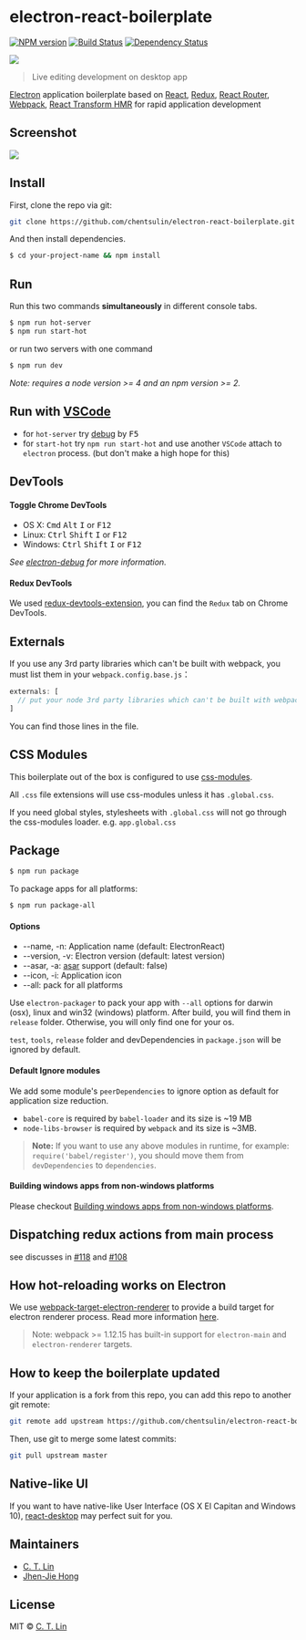 # electron-react-boilerplate

[![NPM version][npm-image]][npm-url]
[![Build Status][travis-image]][travis-url]
[![Dependency Status][david_img]][david_site]

![](./erb-logo.png)

> Live editing development on desktop app

[Electron](http://electron.atom.io/) application boilerplate based on [React](https://facebook.github.io/react/), [Redux](https://github.com/reactjs/redux), [React Router](https://github.com/reactjs/react-router), [Webpack](http://webpack.github.io/docs/), [React Transform HMR](https://github.com/gaearon/react-transform-hmr) for rapid application development

## Screenshot

![](https://cloud.githubusercontent.com/assets/3382565/10557547/b1f07a4e-74e3-11e5-8d27-79ab6947d429.gif)

## Install

First, clone the repo via git:

```bash
git clone https://github.com/chentsulin/electron-react-boilerplate.git your-project-name
```

And then install dependencies.

```bash
$ cd your-project-name && npm install
```


## Run

Run this two commands __simultaneously__ in different console tabs.

```bash
$ npm run hot-server
$ npm run start-hot
```

or run two servers with one command

```bash
$ npm run dev
```

*Note: requires a node version >= 4 and an npm version >= 2.*

## Run with [VSCode](https://code.visualstudio.com)
- for `hot-server` try [debug](https://code.visualstudio.com/docs/customization/keybindings#_debug) by <kbd>F5</kbd>
- for `start-hot` try `npm run start-hot` and use another `VSCode` attach to `electron` process. (but don't make a high hope for this)



## DevTools

#### Toggle Chrome DevTools

- OS X: <kbd>Cmd</kbd> <kbd>Alt</kbd> <kbd>I</kbd> or <kbd>F12</kbd>
- Linux: <kbd>Ctrl</kbd> <kbd>Shift</kbd> <kbd>I</kbd> or <kbd>F12</kbd>
- Windows: <kbd>Ctrl</kbd> <kbd>Shift</kbd> <kbd>I</kbd> or <kbd>F12</kbd>

*See [electron-debug](https://github.com/sindresorhus/electron-debug) for more information.*

#### Redux DevTools

We used [redux-devtools-extension](https://github.com/zalmoxisus/redux-devtools-extension), you can find the `Redux` tab on Chrome DevTools.

## Externals

If you use any 3rd party libraries which can't be built with webpack, you must list them in your `webpack.config.base.js`：

```javascript
externals: [
  // put your node 3rd party libraries which can't be built with webpack here (mysql, mongodb, and so on..)
]
```

You can find those lines in the file.


## CSS Modules

This boilerplate out of the box is configured to use [css-modules](https://github.com/css-modules/css-modules).

All `.css` file extensions will use css-modules unless it has `.global.css`.

If you need global styles, stylesheets with `.global.css` will not go through the
css-modules loader. e.g. `app.global.css`


## Package

```bash
$ npm run package
```

To package apps for all platforms:

```bash
$ npm run package-all
```

#### Options

- --name, -n: Application name (default: ElectronReact)
- --version, -v: Electron version (default: latest version)
- --asar, -a: [asar](https://github.com/atom/asar) support (default: false)
- --icon, -i: Application icon
- --all: pack for all platforms

Use `electron-packager` to pack your app with `--all` options for darwin (osx), linux and win32 (windows) platform. After build, you will find them in `release` folder. Otherwise, you will only find one for your os.

`test`, `tools`, `release` folder and devDependencies in `package.json` will be ignored by default.

#### Default Ignore modules

We add some module's `peerDependencies` to ignore option as default for application size reduction.

- `babel-core` is required by `babel-loader` and its size is ~19 MB
- `node-libs-browser` is required by `webpack` and its size is ~3MB.

> **Note:** If you want to use any above modules in runtime, for example: `require('babel/register')`, you should move them from `devDependencies` to `dependencies`.

#### Building windows apps from non-windows platforms

Please checkout [Building windows apps from non-windows platforms](https://github.com/maxogden/electron-packager#building-windows-apps-from-non-windows-platforms).

## Dispatching redux actions from main process

see discusses in [#118](https://github.com/chentsulin/electron-react-boilerplate/issues/118) and [#108](https://github.com/chentsulin/electron-react-boilerplate/issues/108)

## How hot-reloading works on Electron

We use [webpack-target-electron-renderer](https://github.com/chentsulin/webpack-target-electron-renderer) to provide a build target for electron renderer process. Read more information [here](https://github.com/chentsulin/webpack-target-electron-renderer#how-this-module-works).

> Note: webpack >= 1.12.15 has built-in support for `electron-main` and `electron-renderer` targets.

## How to keep the boilerplate updated

If your application is a fork from this repo, you can add this repo to another git remote:

```sh
git remote add upstream https://github.com/chentsulin/electron-react-boilerplate.git
```

Then, use git to merge some latest commits:

```sh
git pull upstream master
```

## Native-like UI

If you want to have native-like User Interface (OS X El Capitan and Windows 10), [react-desktop](https://github.com/gabrielbull/react-desktop) may perfect suit for you.


## Maintainers

- [C. T. Lin](https://github.com/chentsulin)
- [Jhen-Jie Hong](https://github.com/jhen0409)


## License
MIT © [C. T. Lin](https://github.com/chentsulin)

[npm-image]: https://img.shields.io/npm/v/electron-react-boilerplate.svg?style=flat-square
[npm-url]: https://npmjs.org/package/electron-react-boilerplate
[travis-image]: https://travis-ci.org/chentsulin/electron-react-boilerplate.svg?branch=master
[travis-url]: https://travis-ci.org/chentsulin/electron-react-boilerplate
[david_img]: https://img.shields.io/david/chentsulin/electron-react-boilerplate.svg
[david_site]: https://david-dm.org/chentsulin/electron-react-boilerplate
